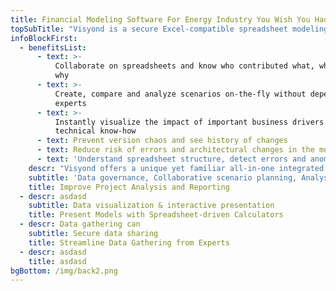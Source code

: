 ```yaml
---
title: Financial Modeling Software For Energy Industry You Wish You Had Yesterday
topSubTitle: "Visyond is a secure Excel-compatible spreadsheet modeling, auditing, analysis and interactive reporting software that will aid your decision making and planning process.\r\n<br><br>\r\nVisyond works in the browser, is Excel-compatible with a familiar spreadsheet interface, and can be deployed on-premise."
infoBlockFirst:
  - benefitsList:
      - text: >-
          Collaborate on spreadsheets and know who contributed what, when and
          why
      - text: >-
          Create, compare and analyze scenarios on-the-fly without depending on
          experts
      - text: >-
          Instantly visualize the impact of important business drivers without
          technical know-how
      - text: Prevent version chaos and see history of changes
      - text: Reduce risk of errors and architectural changes in the model
      - text: 'Understand spreadsheet structure, detect errors and anomalies'
    descr: "Visyond offers a unique yet familiar all-in-one integrated solution that connects all steps of your business workflow in a single platform: from data gathering from subject-matter experts and subsequent analysis of this data to preparation of interactive visualizations and reports to **help decision makers do their job.**\n<br><br>\r\nYou will have complete control at every step of the way, while Visyond ensures data security and integrity, identifies errors, tracks changes, and documents the information flows.\n<br><br>\r\nYou will be able to quickly compare scenarios and carry out, in minutes, analyses that skilled professionals prepare in hours or days without worrying about deleting or changing your collaborators’ work or exporting data every time there is a change in the spreadsheet.\n"
    subtitle: 'Data governance, Collaborative scenario planning, Analysis automation'
    title: Improve Project Analysis and Reporting
  - descr: asdasd
    subtitle: Data visualization & interactive presentation
    title: Present Models with Spreadsheet-driven Calculators
  - descr: Data gathering can
    subtitle: Secure data sharing
    title: Streamline Data Gathering from Experts
  - descr: asdasd
    title: asdasd
bgBottom: /img/back2.png
---
```


